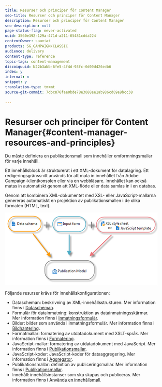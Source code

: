 ```yaml
---
title: Resurser och principer för Content Manager
seo-title: Resurser och principer för Content Manager
description: Resurser och principer för Content Manager
seo-description: null
page-status-flag: never-activated
uuid: 3560e392-129a-471d-a211-05481cdda224
contentOwner: sauviat
products: SG_CAMPAIGN/CLASSIC
audience: delivery
content-type: reference
topic-tags: content-management
discoiquuid: b22b3abb-6fe5-4f4d-93fc-0d00d426edb6
index: y
internal: n
snippet: y
translation-type: tm+mt
source-git-commit: 7dbc876fae0bde78e3088ee1ab986cd09e9bcc38

---
```



# Resurser och principer för Content Manager{#content-manager-resources-and-principles}

Du måste definiera en publikationsmall som innehåller omformningsmallar för varje innehåll.

Ett innehållsblock är strukturerat i ett XML-dokument för datalagring. Ett redigeringsgränssnitt används för att mata in innehållet från Adobe Campaign-klientkonsolen eller via en webbläsare. Innehållet kan också matas in automatiskt genom att XML-flöde eller data samlas in i en databas.

Genom att kombinera XML-dokumentet med XSL- eller JavaScript-mallarna genereras automatiskt en projektion av publikationsmallen i de olika formaten (HTML, text).

![](assets/d_ncs_content_process.png)

Följande resurser krävs för innehållskonfigurationen:

* Datascheman: beskrivning av XML-innehållsstrukturen. Mer information finns i [Datascheman](../../delivery/using/data-schemas.md).
* Formulär för datainmatning: konstruktion av datainmatningsskärmar. Mer information finns i [Inmatningsformulär](../../delivery/using/input-forms.md).
* Bilder: bilder som används i inmatningsformulär. Mer information finns i [Bildhantering](../../delivery/using/formatting.md#image-management).
* Formatmallar: formatering av utdatadokument med XSLT-språk. Mer information finns i [Formatering](../../delivery/using/formatting.md).
* JavaScript-mallar: formatering av utdatadokument med JavaScript. Mer information finns i [Publikationsmallar](../../delivery/using/publication-templates.md).
* JavaScript-koder: JavaScript-koder för dataaggregering. Mer information finns i [Aggregator](../../delivery/using/publication-templates.md#aggregator).
* Publikationsmallar: definition av publiceringsmallar. Mer information finns i [Publikationsmallar](../../delivery/using/publication-templates.md).
* Innehåll: innehållsinstanser som ska skapas och publiceras. Mer information finns i [Använda en innehållsmall](../../delivery/using/using-a-content-template.md).
